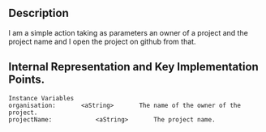 Description
--------------------

I am a simple action taking as parameters an owner of a project and the project name and I open the project on github from that.	
 
Internal Representation and Key Implementation Points.
--------------------

    Instance Variables
	organisation:		<aString>		The name of the owner of the project.
	projectName:			<aString>		The project name.
